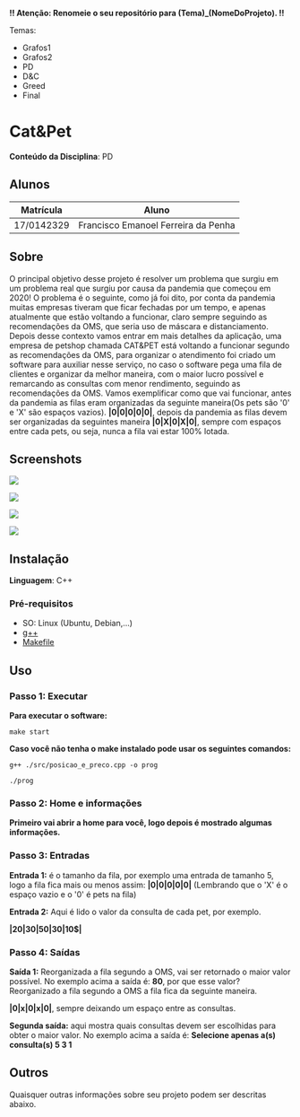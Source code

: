 **!! Atenção: Renomeie o seu repositório para (Tema)_(NomeDoProjeto). !!** 

Temas:
 - Grafos1
 - Grafos2
 - PD
 - D&C
 - Greed
 - Final 
 

# Cat&Pet

**Conteúdo da Disciplina**: PD<br>

## Alunos
|Matrícula | Aluno |
| -- | -- |
| 17/0142329 | Francisco Emanoel Ferreira da Penha |

## Sobre 
O principal objetivo desse projeto é resolver um problema que surgiu em um problema real que surgiu por causa da pandemia que começou em 2020! O problema é o seguinte, como já foi dito, por conta da pandemia muitas empresas tiveram que ficar fechadas por um tempo, e apenas atualmente que estão voltando a funcionar, claro sempre seguindo as recomendações da OMS, que seria uso de máscara e distanciamento. Depois desse contexto vamos entrar em mais detalhes da aplicação, uma empresa de petshop chamada CAT&PET está voltando a funcionar segundo as recomendações da OMS, para organizar o atendimento foi criado um software para auxiliar nesse serviço, no caso o software pega uma fila de clientes e organizar da melhor maneira, com o maior lucro possível e remarcando as consultas com menor rendimento, seguindo as recomendações da OMS. Vamos exemplificar como que vai funcionar, antes da pandemia as filas eram organizadas da seguinte maneira(Os pets são '0' e 'X' são espaços vazios). **|0|0|0|0|0|**, depois da pandemia as filas devem ser organizadas da seguintes maneira **|0|X|0|X|0|**, sempre com espaços entre cada pets, ou seja, nunca a fila vai estar 100% lotada.


## Screenshots

![](https://raw.githubusercontent.com/projeto-de-algoritmos/PD-PWD/master/images/menu.png)

![](https://raw.githubusercontent.com/projeto-de-algoritmos/PD-PWD/master/images/info-geral.png)

![](https://raw.githubusercontent.com/projeto-de-algoritmos/PD-PWD/master/images/probelma.png)

![](https://raw.githubusercontent.com/projeto-de-algoritmos/PD-PWD/master/images/resposta-final.png)


## Instalação 
**Linguagem**: C++<br>
### Pré-requisitos
- SO: Linux (Ubuntu, Debian,...)
- [g++](https://linuxconfig.org/how-to-install-g-the-c-compiler-on-ubuntu-18-04-bionic-beaver-linux)
- [Makefile](https://zoomadmin.com/HowToInstall/UbuntuPackage/make)



## Uso 

### Passo 1: Executar
 
**Para executar o software:**
 
``make start``
 
**Caso você não tenha o make instalado pode usar os seguintes comandos:**
 
``g++ ./src/posicao_e_preco.cpp -o prog``
 
 
 
``./prog``
 
### Passo 2: Home e informações
 
**Primeiro vai abrir a home para você, logo depois é mostrado algumas informações.**
 
### Passo 3: Entradas
 
**Entrada 1:**  é o tamanho da fila, por exemplo uma entrada de tamanho 5, logo a fila fica mais ou menos assim:
**|0|0|0|0|0|**
(Lembrando que o 'X' é o espaço vazio e o '0' é  pets na fila)
 
**Entrada 2:** Aqui é lido o valor da consulta de cada pet, por exemplo.
 
**|20$|30$|50$|30$|10$|**
 
### Passo 4: Saídas

**Saída 1:** Reorganizada a fila segundo a OMS, vai ser retornado o maior valor possível. No exemplo acima a saída é: **80**, por que esse valor? Reorganizado a fila segundo a OMS a fila fica da seguinte maneira.
 
**|0|x|0|x|0|**, sempre deixando um espaço entre as consultas.
 
**Segunda saída:** aqui mostra quais consultas devem ser escolhidas para obter o maior valor.  No exemplo acima a saída é: **Selecione apenas a(s) consulta(s) 5 3 1**



## Outros 
Quaisquer outras informações sobre seu projeto podem ser descritas abaixo.




